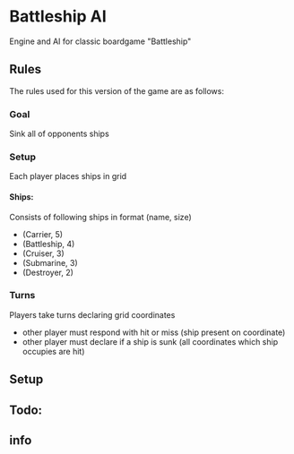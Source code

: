 # Battleship AI
Engine and AI for classic boardgame "Battleship"

## Rules
The rules used for this version of the game are as follows:

### Goal
Sink all of opponents ships

### Setup
Each player places ships in grid

#### Ships:
Consists of following ships in format (name, size)
- (Carrier, 5)
- (Battleship, 4)
- (Cruiser, 3)
- (Submarine, 3)
- (Destroyer, 2) 

### Turns
Players take turns declaring grid coordinates
 - other player must respond with hit or miss (ship present on coordinate)
 - other player must declare if a ship is sunk (all coordinates which ship occupies are hit)


## Setup

## Todo:

## info
 